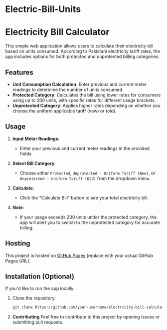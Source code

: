 # Electric-Bill-Units

# Electricity Bill Calculator

This simple web application allows users to calculate their electricity bill based on units consumed. According to Pakistani electricity tariff rates, the app includes options for both protected and unprotected billing categories.

## Features

- **Unit Consumption Calculation**: Enter previous and current meter readings to determine the number of units consumed.
- **Protected Category**: Calculates the bill using lower rates for consumers using up to 200 units, with specific rates for different usage brackets.
- **Unprotected Category**: Applies higher rates depending on whether you choose the uniform applicable tariff (new) or (old).

## Usage

1. **Input Meter Readings**:
   - Enter your previous and current meter readings in the provided fields.
   
2. **Select Bill Category**:
   - Choose either `Protected`, `Unprotected - Uniform Tariff (New)`, or `Unprotected - Uniform Tariff (Old)` from the dropdown menu.

3. **Calculate**:
   - Click the "Calculate Bill" button to see your total electricity bill.

4. **Note**:
   - If your usage exceeds 200 units under the protected category, the app will alert you to switch to the unprotected category for accurate billing.

## Hosting

This project is hosted on [GitHub Pages](https://your-username.github.io/your-repository-name/) (replace with your actual GitHub Pages URL).

## Installation (Optional)

If you'd like to run the app locally:

1. Clone the repository:
   ```bash
   git clone https://github.com/your-username/electricity-bill-calculator.git

   
  5. **Contributing**
   Feel free to contribute to this project by opening issues or submitting pull requests.
